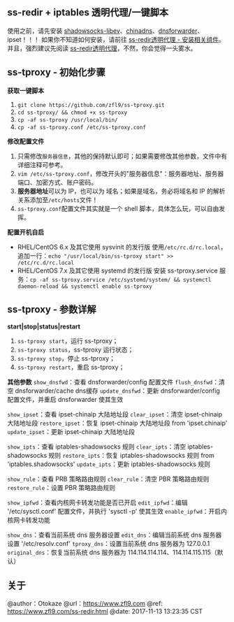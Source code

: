 ## ss-redir + iptables 透明代理/一键脚本
使用之前，请先安装 [shadowsocks-libev](https://github.com/shadowsocks/shadowsocks-libev)、[chinadns](https://github.com/shadowsocks/ChinaDNS)、[dnsforwarder](https://github.com/holmium/dnsforwarder)、ipset！！！
如果你不知道如何安装，请前往 [ss-redir透明代理 - 安装相关组件](https://www.zfl9.com/ss-redir.html#安装相关组件)。
并且，强烈建议先阅读 [ss-redir透明代理](https://www.zfl9.com/ss-redir.html)，不然，你会觉得一头雾水。

## ss-tproxy - 初始化步骤
**获取一键脚本**
1. `git clone https://github.com/zfl9/ss-tproxy.git`
2. `cd ss-tproxy/ && chmod +x ss-tproxy`
3. `cp -af ss-tproxy /usr/local/bin/`
4. `cp -af ss-tproxy.conf /etc/ss-tproxy.conf`

**修改配置文件**
1. 只需修改`服务器信息`，其他的保持默认即可；如果需要修改其他参数，文件中有详细注释可参考。
2. `vim /etc/ss-tproxy.conf`，修改开头的"服务器信息"：服务器地址、服务器端口、加密方式、账户密码。
3. **服务器地址**可以为 IP，也可以为 域名；如果是域名，务必将域名和 IP 的解析关系添加至`/etc/hosts`文件！
4. `ss-tproxy.conf`配置文件其实就是一个 shell 脚本，具体怎么玩，可以自由发挥。

**配置开机自启**
- RHEL/CentOS 6.x 及其它使用 sysvinit 的发行版
使用`/etc/rc.d/rc.local`，追加一行：`echo "/usr/local/bin/ss-tproxy start" >> /etc/rc.d/rc.local`
- RHEL/CentOS 7.x 及其它使用 systemd 的发行版
安装 ss-tproxy.service 服务：`cp -af ss-tproxy.service /etc/systemd/system/ && systemctl daemon-reload && systemctl enable ss-tproxy`

## ss-tproxy - 参数详解
**start|stop|status|restart**
1. `ss-tproxy start`，运行 ss-tproxy；
2. `ss-tproxy status`，ss-tproxy 运行状态；
3. `ss-tproxy stop`，停止 ss-tproxy；
4. `ss-tproxy restart`，重启 ss-tproxy；

**其他参数**
`show_dnsfwd`：查看 dnsforwarder/config 配置文件
`flush_dnsfwd`：清空 dnsforwarder/cache dns缓存
`update_dnsfwd`：更新 dnsforwarder/config 配置文件，并重启 dnsforwarder 使其生效

`show_ipset`：查看 ipset-chinaip 大陆地址段
`clear_ipset`：清空 ipset-chinaip 大陆地址段
`restore_ipset`：恢复 ipset-chinaip 大陆地址段 from 'ipset.chinaip'
`update_ipset`：更新 ipset-chinaip 大陆地址段

`show_ipts`：查看 iptables-shadowsocks 规则
`clear_ipts`：清空 iptables-shadowsocks 规则
`restore_ipts`：恢复 iptables-shadowsocks 规则 from 'iptables.shadowsocks'
`update_ipts`：更新 iptables-shadowsocks 规则

`show_rule`：查看 PRB 策略路由规则
`clear_rule`：清空 PBR 策略路由规则
`restore_rule`：设置 PBR 策略路由规则

`show_ipfwd`：查看内核网卡转发功能是否已开启
`edit_ipfwd`：编辑 '/etc/sysctl.conf' 配置文件，并执行 'sysctl -p' 使其生效
`enable_ipfwd`：开启内核网卡转发功能

`show_dns`：查看当前系统 dns 服务器设置
`edit_dns`：编辑当前系统 dns 服务器设置 '/etc/resolv.conf'
`tproxy_dns`：设置当前系统 dns 服务器为 127.0.0.1
`original_dns`：恢复当前系统 dns 服务器为 114.114.114.114、114.114.115.115（默认）

## 关于
@author：Otokaze
@url：https://www.zfl9.com
@ref: https://www.zfl9.com/ss-redir.html
@date: 2017-11-13 13:23:35 CST
